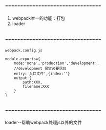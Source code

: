 ## --------------------------------
1. webpack唯一的功能：打包
2. loader


## --------------------------------
```
webpack.config.js

module.exports={
    mode:'none','production','development',
    //development 保留必要信息
    entry:'入口文件',{index:''}
    output:{
        path:XXX,
        filename:XXX
    }
}
```


## --------------------------------
loader--帮助webpack处理js以外的文件